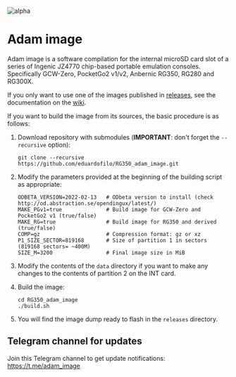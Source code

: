 ![alpha](images/alpha.svg)

# Adam image

Adam image is a software compilation for the internal microSD card slot of a series of Ingenic JZ4770 chip-based portable emulation consoles. Specifically GCW-Zero, PocketGo2 v1/v2, Anbernic RG350, RG280 and RG300X.

If you only want to use one of the images published in [releases](https://github.com/eduardofilo/RG350_adam_image/releases), see the documentation on the [wiki](https://github.com/eduardofilo/RG350_adam_image/wiki).

If you want to build the image from its sources, the basic procedure is as follows:

1. Download repository with submodules (**IMPORTANT**: don't forget the `--recursive` option):

    ```
    git clone --recursive https://github.com/eduardofilo/RG350_adam_image.git
    ```

2. Modify the parameters provided at the beginning of the building script as appropriate:

    ```
    ODBETA_VERSION=2022-02-13   # ODbeta version to install (check http://od.abstraction.se/opendingux/latest/)
    MAKE_PGv1=true              # Build image for GCW-Zero and PocketGo2 v1 (true/false)
    MAKE_RG=true                # Build image for RG350 and derived (true/false)
    COMP=gz                     # Compression format: gz or xz
    P1_SIZE_SECTOR=819168       # Size of partition 1 in sectors (819168 sectors= ~400M)
    SIZE_M=3200                 # Final image size in MiB
    ```

3. Modify the contents of the `data` directory if you want to make any changes to the contents of partition 2 on the INT card.
4. Build the image:

    ```
    cd RG350_adam_image
    ./build.sh
    ```

5. You will find the image dump ready to flash in the `releases` directory.

## Telegram channel for updates

Join this Telegram channel to get update notifications: https://t.me/adam_image
